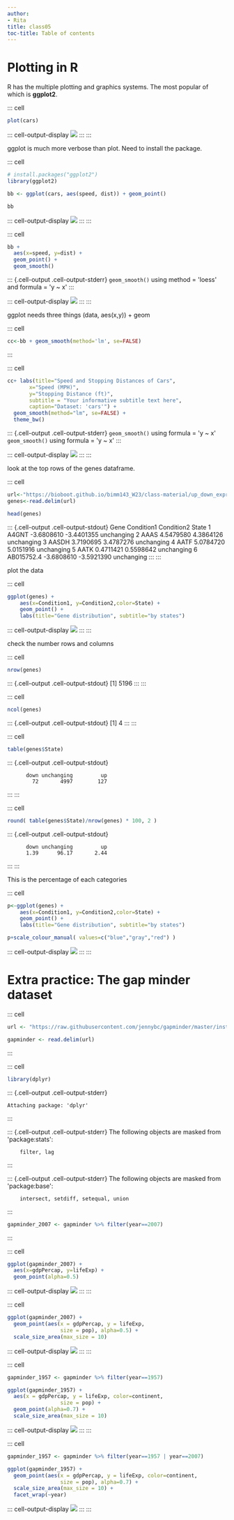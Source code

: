 ```yaml
---
author:
- Rita
title: class05
toc-title: Table of contents
---
```


# Plotting in R

R has the multiple plotting and graphics systems. The most popular of
which is **ggplot2**.

::: cell
``` {.r .cell-code}
plot(cars)
```

::: cell-output-display
![](lab5_files/figure-markdown/unnamed-chunk-1-1.png)
:::
:::

ggplot is much more verbose than plot. Need to install the package.

::: cell
``` {.r .cell-code}
# install.packages("ggplot2")
library(ggplot2)

bb <- ggplot(cars, aes(speed, dist)) + geom_point()

bb
```

::: cell-output-display
![](lab5_files/figure-markdown/unnamed-chunk-2-1.png)
:::
:::

::: cell
``` {.r .cell-code}
bb +
  aes(x=speed, y=dist) +
  geom_point() +
  geom_smooth()
```

::: {.cell-output .cell-output-stderr}
    `geom_smooth()` using method = 'loess' and formula = 'y ~ x'
:::

::: cell-output-display
![](lab5_files/figure-markdown/unnamed-chunk-3-1.png)
:::
:::

ggplot needs three things (data, aes(x,y)) + geom

::: cell
``` {.r .cell-code}
cc<-bb + geom_smooth(method='lm', se=FALSE)
```
:::

::: cell
``` {.r .cell-code}
cc+ labs(title="Speed and Stopping Distances of Cars",
       x="Speed (MPH)", 
       y="Stopping Distance (ft)",
       subtitle = "Your informative subtitle text here",
       caption="Dataset: 'cars'") +
  geom_smooth(method="lm", se=FALSE) +
  theme_bw()
```

::: {.cell-output .cell-output-stderr}
    `geom_smooth()` using formula = 'y ~ x'
    `geom_smooth()` using formula = 'y ~ x'
:::

::: cell-output-display
![](lab5_files/figure-markdown/unnamed-chunk-5-1.png)
:::
:::

look at the top rows of the genes dataframe.

::: cell
``` {.r .cell-code}
url<-"https://bioboot.github.io/bimm143_W23/class-material/up_down_expression.txt"
genes<-read.delim(url)

head(genes)
```

::: {.cell-output .cell-output-stdout}
            Gene Condition1 Condition2      State
    1      A4GNT -3.6808610 -3.4401355 unchanging
    2       AAAS  4.5479580  4.3864126 unchanging
    3      AASDH  3.7190695  3.4787276 unchanging
    4       AATF  5.0784720  5.0151916 unchanging
    5       AATK  0.4711421  0.5598642 unchanging
    6 AB015752.4 -3.6808610 -3.5921390 unchanging
:::
:::

plot the data

::: cell
``` {.r .cell-code}
ggplot(genes) + 
    aes(x=Condition1, y=Condition2,color=State) +
    geom_point() +
    labs(title="Gene distribution", subtitle="by states")
```

::: cell-output-display
![](lab5_files/figure-markdown/unnamed-chunk-7-1.png)
:::
:::

check the number rows and columns

::: cell
``` {.r .cell-code}
nrow(genes)
```

::: {.cell-output .cell-output-stdout}
    [1] 5196
:::
:::

::: cell
``` {.r .cell-code}
ncol(genes)
```

::: {.cell-output .cell-output-stdout}
    [1] 4
:::
:::

::: cell
``` {.r .cell-code}
table(genes$State)
```

::: {.cell-output .cell-output-stdout}

          down unchanging         up 
            72       4997        127 
:::
:::

::: cell
``` {.r .cell-code}
round( table(genes$State)/nrow(genes) * 100, 2 )
```

::: {.cell-output .cell-output-stdout}

          down unchanging         up 
          1.39      96.17       2.44 
:::
:::

This is the percentage of each categories

::: cell
``` {.r .cell-code}
p<-ggplot(genes) + 
    aes(x=Condition1, y=Condition2,color=State) +
    geom_point() +
    labs(title="Gene distribution", subtitle="by states")

p+scale_colour_manual( values=c("blue","gray","red") )
```

::: cell-output-display
![](lab5_files/figure-markdown/unnamed-chunk-12-1.png)
:::
:::

# Extra practice: The gap minder dataset

::: cell
``` {.r .cell-code}
url <- "https://raw.githubusercontent.com/jennybc/gapminder/master/inst/extdata/gapminder.tsv"

gapminder <- read.delim(url)
```
:::

::: cell
``` {.r .cell-code}
library(dplyr)
```

::: {.cell-output .cell-output-stderr}

    Attaching package: 'dplyr'
:::

::: {.cell-output .cell-output-stderr}
    The following objects are masked from 'package:stats':

        filter, lag
:::

::: {.cell-output .cell-output-stderr}
    The following objects are masked from 'package:base':

        intersect, setdiff, setequal, union
:::

``` {.r .cell-code}
gapminder_2007 <- gapminder %>% filter(year==2007)
```
:::

::: cell
``` {.r .cell-code}
ggplot(gapminder_2007) +
  aes(x=gdpPercap, y=lifeExp) +
  geom_point(alpha=0.5)
```

::: cell-output-display
![](lab5_files/figure-markdown/unnamed-chunk-15-1.png)
:::
:::

::: cell
``` {.r .cell-code}
ggplot(gapminder_2007) + 
  geom_point(aes(x = gdpPercap, y = lifeExp,
                 size = pop), alpha=0.5) + 
  scale_size_area(max_size = 10)
```

::: cell-output-display
![](lab5_files/figure-markdown/unnamed-chunk-16-1.png)
:::
:::

::: cell
``` {.r .cell-code}
gapminder_1957 <- gapminder %>% filter(year==1957)

ggplot(gapminder_1957) + 
  aes(x = gdpPercap, y = lifeExp, color=continent,
                 size = pop) +
  geom_point(alpha=0.7) + 
  scale_size_area(max_size = 10) 
```

::: cell-output-display
![](lab5_files/figure-markdown/unnamed-chunk-17-1.png)
:::
:::

::: cell
``` {.r .cell-code}
gapminder_1957 <- gapminder %>% filter(year==1957 | year==2007)

ggplot(gapminder_1957) + 
  geom_point(aes(x = gdpPercap, y = lifeExp, color=continent,
                 size = pop), alpha=0.7) + 
  scale_size_area(max_size = 10) +
  facet_wrap(~year)
```

::: cell-output-display
![](lab5_files/figure-markdown/unnamed-chunk-18-1.png)
:::
:::
